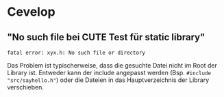 # Cevelop

## "No such file bei CUTE Test für static library"

```
fatal error: xyx.h: No such file or directory
```

Das Problem ist typischerweise, dass die gesuchte Datei nicht im Root der Library ist. Entweder kann der include angepasst werden (Bsp. ``#include "src/sayhello.h"``) oder die Dateien in das Hauptverzeichnis der Library verschieben.
